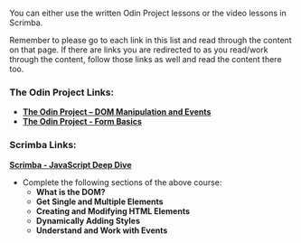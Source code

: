 You can either use the written Odin Project lessons or the video lessons in Scrimba.

Remember to please go to each link in this list and read through the content on that page. If there are links you are redirected to as you read/work through the content, follow those links as well and read the content there too.

### The Odin Project Links:
- **[The Odin Project – DOM Manipulation and Events](https://www.theodinproject.com/paths/foundations/courses/foundations/lessons/dom-manipulation-and-events)**
- **[The Odin Project - Form Basics](https://www.theodinproject.com/lessons/node-path-intermediate-html-and-css-form-basics)**

### Scrimba Links:
**[Scrimba - JavaScript Deep Dive](https://scrimba.com/javascript-deep-dive-c0a)**
- Complete the following sections of the above course:
  - **What is the DOM?**
  - **Get Single and Multiple Elements**
  - **Creating and Modifying HTML Elements**
  - **Dynamically Adding Styles**
  - **Understand and Work with Events**
